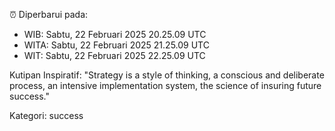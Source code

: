 ⏰ Diperbarui pada:
- WIB: Sabtu, 22 Februari 2025 20.25.09 UTC
- WITA: Sabtu, 22 Februari 2025 21.25.09 UTC
- WIT: Sabtu, 22 Februari 2025 22.25.09 UTC

Kutipan Inspiratif:
"Strategy is a style of thinking, a conscious and deliberate process, an intensive implementation system, the science of insuring future success."


Kategori: success

